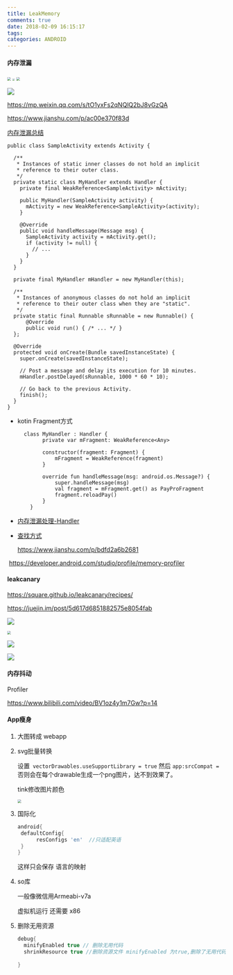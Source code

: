 ```yaml
---
title: LeakMemory
comments: true
date: 2018-02-09 16:15:17
tags:
categories: ANDROID
---
```








#### 内存泄漏

<img src="LeakMemory/2021-07-31_leankreson.png" style="zoom:50%;" />



<img src="/Users/john/Documents/noteforme.github.io/source/_posts/LeakMemory/2021-07-31_4.28_oom.png" style="zoom:33%;" />





<img src="/Users/john/Documents/noteforme.github.io/source/_posts/LeakMemory/2021-07-31_4_webview.png" style="zoom:50%;" />



![](/Users/john/Documents/noteforme.github.io/source/_posts/LeakMemory/2021-07-31_4_thread.png)

https://mp.weixin.qq.com/s/tO1yxFs2qNQlQ2bJ8vGzQA

https://www.jianshu.com/p/ac00e370f83d

[内存泄漏总结](https://github.com/francistao/LearningNotes/blob/master/Part1/Android/Android%E5%86%85%E5%AD%98%E6%B3%84%E6%BC%8F%E6%80%BB%E7%BB%93.md)

```
public class SampleActivity extends Activity {

  /**
   * Instances of static inner classes do not hold an implicit
   * reference to their outer class.
   */
  private static class MyHandler extends Handler {
    private final WeakReference<SampleActivity> mActivity;

    public MyHandler(SampleActivity activity) {
      mActivity = new WeakReference<SampleActivity>(activity);
    }

    @Override
    public void handleMessage(Message msg) {
      SampleActivity activity = mActivity.get();
      if (activity != null) {
        // ...
      }
    }
  }

  private final MyHandler mHandler = new MyHandler(this);

  /**
   * Instances of anonymous classes do not hold an implicit
   * reference to their outer class when they are "static".
   */
  private static final Runnable sRunnable = new Runnable() {
      @Override
      public void run() { /* ... */ }
  };

  @Override
  protected void onCreate(Bundle savedInstanceState) {
    super.onCreate(savedInstanceState);

    // Post a message and delay its execution for 10 minutes.
    mHandler.postDelayed(sRunnable, 1000 * 60 * 10);
    
    // Go back to the previous Activity.
    finish();
  }
}
```

* kotin Fragment方式

  ```
    class MyHandler : Handler {
          private var mFragment: WeakReference<Any>
  
          constructor(fragment: Fragment) {
              mFragment = WeakReference(fragment)
          }
  
          override fun handleMessage(msg: android.os.Message?) {
              super.handleMessage(msg)
              val fragment = mFragment.get() as PayProFragment
              fragment.reloadPay()
          }
      }
  ```

  

* [内存泄漏处理-Handler](https://www.jianshu.com/p/63aead89f3b9)

* [查找方式](https://juejin.im/entry/589542ed2f301e0069054007)

  https://www.jianshu.com/p/bdfd2a6b2681

​    https://developer.android.com/studio/profile/memory-profiler



#### leakcanary

https://square.github.io/leakcanary/recipes/

https://juejin.im/post/5d617d6851882575e8054fab



![](LeakMemory/2021-07-31_10.4_leankcanary.png)





<img src="LeakMemory/2021-07-31_10.41_leankcanry_1.png" style="zoom:50%;" />

![](LeakMemory/2021-07-31_10.4_leakcanary_2.png)

![](/Users/john/Documents/noteforme.github.io/source/_posts/LeakMemory/2021-07-31_10.48_leakcanry3.png)







#### 内存抖动

Profiler



https://www.bilibili.com/video/BV1oz4y1m7Gw?p=14



#### App瘦身

1. 大图转成 webapp

2. svg批量转换

   设置` vectorDrawables.useSupportLibrary = true`  然后 `app:srcCompat = ` 否则会在每个drawable生成一个png图片，达不到效果了。

   tink修改图片颜色

   <img src="LeakMemory/2021-08-01_4.4_image_tint.png" style="zoom:50%;" />

3. 国际化

   ```groovy
   android{
   	defaultConfig{
   		 resConfigs 'en'  //只适配英语
   	}
   }
   ```

    这样只会保存 语言的映射

4. so库

    一般像微信用Armeabi-v7a

   虚拟机运行 还需要 x86

5. 删除无用资源

   ```groovy
   debug{
     minifyEnabled true // 删除无用代码
     shrinkResource true //删除资源文件 minifyEnabled 为true,删除了无用代码，这个才知道删除哪些资源。
     
   }
   ```

   



